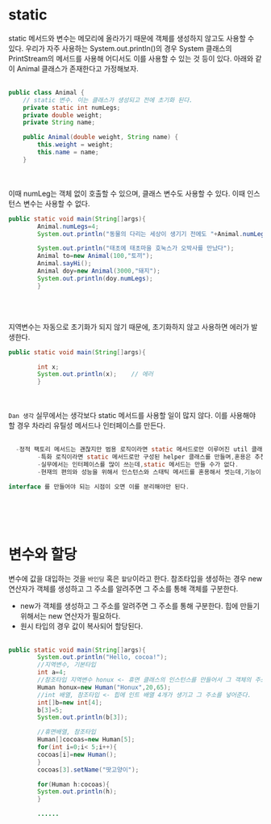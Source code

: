 # static

static 메서드와 변수는 메모리에 올라가기 때문에 객체를 생성하지 않고도 사용할 수 있다. 우리가 자주 사용하는 System.out.println()의 경우 System 클래스의 PrintStream의 메서드를
사용해 어디서도 이를 사용할 수 있는 것 등이 있다. 아래와 같이 Animal 클래스가 존재한다고 가정해보자.   
<br/>

```java
public class Animal {
    // static 변수. 이는 클래스가 생성되고 전에 초기화 된다.
    private static int numLegs;
    private double weight;
    private String name;

    public Animal(double weight, String name) {
        this.weight = weight;
        this.name = name;
    }
```

<br/><br/>
이때 numLeg는 객체 없이 호출할 수 있으며, 클래스 변수도 사용할 수 있다. 이때 인스턴스 변수는 사용할 수 없다.

```java
public static void main(String[]args){
        Animal.numLegs=4;
        System.out.println("동물의 다리는 세상이 생기기 전에도 "+Animal.numLegs);

        System.out.println("태초에 태초마을 호눅스가 오박사를 만났다");
        Animal to=new Animal(100,"토끼");
        Animal.sayHi();
        Animal doy=new Animal(3000,"돼지");
        System.out.println(doy.numLegs);
        }
```

<br/><br/>

지역변수는 자동으로 초기화가 되지 않기 때문에, 초기화하지 않고 사용하면 에러가 발생한다.

```java
public static void main(String[]args){

        int x;
        System.out.println(x);    // 에러
        }
```

<br/><br/>
`Dan 생각` 실무에서는 생각보다 static 메서드를 사용할 일이 많지 않다. 이를 사용해야 할 경우 차라리 유틸성 메서드나 인터페이스를 만든다.  
<br/>

```java
  -정적 팩토리 메서드는 괜찮지만 범용 로직이라면 static 메서드로만 이루어진 util 클래스를 만든다.
        -특화 로직이라면 static 메서드로만 구성된 helper 클래스를 만들며,혼용은 추천하지 않는다.
        -실무에서는 인터페이스를 많이 쓰는데,static 메서드는 만들 수가 없다.
        -현재의 편의와 성능을 위해서 인스턴스와 스태틱 메서드를 혼용해서 썻는데,기능이 추가되어

interface 를 만들어야 되는 시점이 오면 이를 분리해야만 된다.
``` 

<br/><br/><br/>

# 변수와 할당

변수에 값을 대입하는 것을 `바인딩` 혹은 `할당`이라고 한다. 참조타입을 생성하는 경우 new 연산자가 객체를 생성하고 그 주소를 알려주면 그 주소를 통해 객체를 구분한다.

- new가 객체를 생성하고 그 주소를 알려주면 그 주소를 통해 구분한다. 힙에 만들기 위해서는 new 연산자가 필요하다.
- 원시 타입의 경우 값이 복사되어 할당된다.
  <br/><br/>

```java
public static void main(String[]args){
        System.out.println("Hello, cocoa!");
        //지역변수, 기본타입
        int a=4;
        //참조타입 지역변수 honux <- 휴면 클래스의 인스턴스를 만들어서 그 객체의 주소를 저장
        Human honux=new Human("Honux",20,65);
        //int 배열, 참조타입 <- 힙에 인트 배열 4개가 생기고 그 주소를 넣어준다.
        int[]b=new int[4];
        b[3]=5;
        System.out.println(b[3]);

        //휴면배열, 참조타입
        Human[]cocoas=new Human[5];
        for(int i=0;i< 5;i++){
        cocoas[i]=new Human();
        }
        cocoas[3].setName("땃고양이");

        for(Human h:cocoas){
        System.out.println(h);
        }

        ......
``` 
